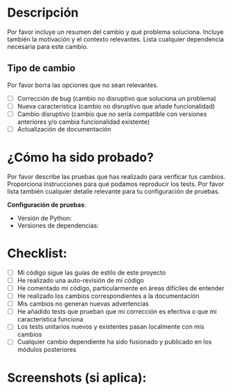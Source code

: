 # Descripción

Por favor incluye un resumen del cambio y qué problema soluciona. Incluye también la motivación y el contexto relevantes. Lista cualquier dependencia necesaria para este cambio.

## Tipo de cambio

Por favor borra las opciones que no sean relevantes.

- [ ] Corrección de bug (cambio no disruptivo que soluciona un problema)
- [ ] Nueva característica (cambio no disruptivo que añade funcionalidad)
- [ ] Cambio disruptivo (cambio que no sería compatible con versiones anteriores y/o cambia funcionalidad existente)
- [ ] Actualización de documentación

# ¿Cómo ha sido probado?

Por favor describe las pruebas que has realizado para verificar tus cambios. Proporciona instrucciones para que podamos reproducir los tests. Por favor lista también cualquier detalle relevante para tu configuración de pruebas.

**Configuración de pruebas**:
* Versión de Python:
* Versiones de dependencias:

# Checklist:

- [ ] Mi código sigue las guías de estilo de este proyecto
- [ ] He realizado una auto-revisión de mi código
- [ ] He comentado mi código, particularmente en áreas difíciles de entender
- [ ] He realizado los cambios correspondientes a la documentación
- [ ] Mis cambios no generan nuevas advertencias
- [ ] He añadido tests que prueban que mi corrección es efectiva o que mi característica funciona
- [ ] Los tests unitarios nuevos y existentes pasan localmente con mis cambios
- [ ] Cualquier cambio dependiente ha sido fusionado y publicado en los módulos posteriores

# Screenshots (si aplica):
